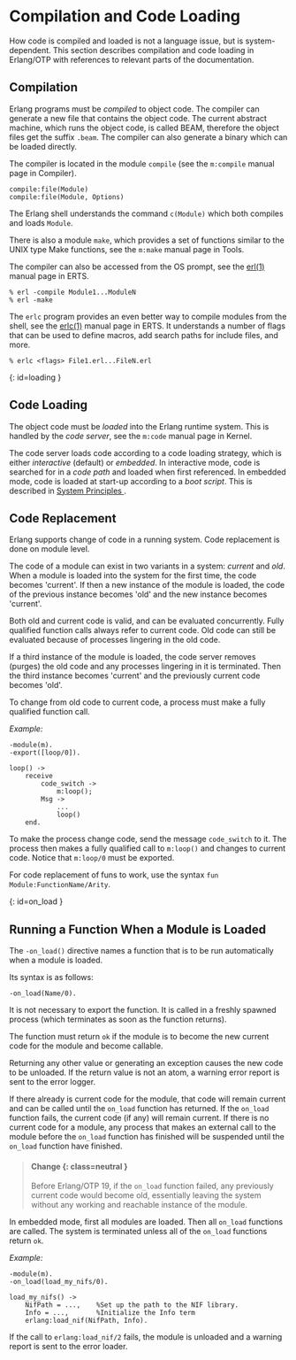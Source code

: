# Compilation and Code Loading

How code is compiled and loaded is not a language issue, but is system-dependent. This section describes compilation and code loading in Erlang/OTP with references to relevant parts of the documentation.

## Compilation

Erlang programs must be *compiled* to object code. The compiler can generate a new file that contains the object code. The current abstract machine, which runs the object code, is called BEAM, therefore the object files get the suffix `.beam`. The compiler can also generate a binary which can be loaded directly.

The compiler is located in the module `compile` (see the `m:compile` manual page in Compiler).

```text
compile:file(Module)
compile:file(Module, Options)
```

The Erlang shell understands the command `c(Module)` which both compiles and loads `Module`.

There is also a module `make`, which provides a set of functions similar to the UNIX type Make functions, see the `m:make` manual page in Tools.

The compiler can also be accessed from the OS prompt, see the [erl(1)](`p:erts:erl_cmd.md`) manual page in ERTS.

```text
% erl -compile Module1...ModuleN
% erl -make
```

The `erlc` program provides an even better way to compile modules from the shell, see the [erlc(1)](`p:erts:erlc_cmd.md`) manual page in ERTS. It understands a number of flags that can be used to define macros, add search paths for include files, and more.

```text
% erlc <flags> File1.erl...FileN.erl
```

[](){: id=loading }
## Code Loading

The object code must be *loaded* into the Erlang runtime system. This is handled by the *code server*, see the `m:code` manual page in Kernel.

The code server loads code according to a code loading strategy, which is either *interactive* (default) or *embedded*. In interactive mode, code is searched for in a *code path* and loaded when first referenced. In embedded mode, code is loaded at start-up according to a *boot script*. This is described in [System Principles ](`p:system:system_principles.md#code_loading`).

## Code Replacement

Erlang supports change of code in a running system. Code replacement is done on module level.

The code of a module can exist in two variants in a system: *current* and *old*. When a module is loaded into the system for the first time, the code becomes 'current'. If then a new instance of the module is loaded, the code of the previous instance becomes 'old' and the new instance becomes 'current'.

Both old and current code is valid, and can be evaluated concurrently. Fully qualified function calls always refer to current code. Old code can still be evaluated because of processes lingering in the old code.

If a third instance of the module is loaded, the code server removes (purges) the old code and any processes lingering in it is terminated. Then the third instance becomes 'current' and the previously current code becomes 'old'.

To change from old code to current code, a process must make a fully qualified function call.

*Example:*

```text
-module(m).
-export([loop/0]).

loop() ->
    receive
        code_switch ->
            m:loop();
        Msg ->
            ...
            loop()
    end.
```

To make the process change code, send the message `code_switch` to it. The process then makes a fully qualified call to `m:loop()` and changes to current code. Notice that `m:loop/0` must be exported.

For code replacement of funs to work, use the syntax `fun Module:FunctionName/Arity`.

[](){: id=on_load }
## Running a Function When a Module is Loaded

The `-on_load()` directive names a function that is to be run automatically when a module is loaded.

Its syntax is as follows:

```text
-on_load(Name/0).
```

It is not necessary to export the function. It is called in a freshly spawned process (which terminates as soon as the function returns).

The function must return `ok` if the module is to become the new current code for the module and become callable.

Returning any other value or generating an exception causes the new code to be unloaded. If the return value is not an atom, a warning error report is sent to the error logger.

If there already is current code for the module, that code will remain current and can be called until the `on_load` function has returned. If the `on_load` function fails, the current code (if any) will remain current. If there is no current code for a module, any process that makes an external call to the module before the `on_load` function has finished will be suspended until the `on_load` function have finished.

> #### Change {: class=neutral }
> Before Erlang/OTP 19, if the `on_load` function failed, any previously current code would become old, essentially leaving the system without any working and reachable instance of the module.

In embedded mode, first all modules are loaded. Then all `on_load` functions are called. The system is terminated unless all of the `on_load` functions return `ok`.

*Example:*

```text
-module(m).
-on_load(load_my_nifs/0).

load_my_nifs() ->
    NifPath = ...,    %Set up the path to the NIF library.
    Info = ...,       %Initialize the Info term
    erlang:load_nif(NifPath, Info).
```

If the call to `erlang:load_nif/2` fails, the module is unloaded and a warning report is sent to the error loader.
